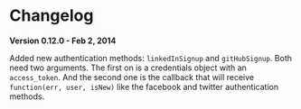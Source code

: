 Changelog
=========

**Version 0.12.0 - Feb 2, 2014**

Added new authentication methods: `linkedInSignup` and `gitHubSignup`. Both need two arguments. The first on is a credentials object with an `access_token`. And the second one is the callback that will receive `function(err, user, isNew)` like the facebook and twitter authentication methods.
